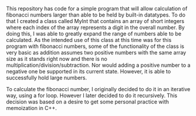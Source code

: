 This repository has code for a simple program that will allow calculation of fibonacci numbers larger than able to be held by built-in datatypes. To do that I created a class called MyInt that contains an array of short integers where each index of the array represents a digit in the overall number. By doing this, I was able to greatly expand the range of numbers able to be calculated. As the intended use of this class at this time was for this program with fibonacci numbers, some of the functionality of the class is very basic as addition assumes two positive numbers with the same array size as it stands right now and there is no multiplication/division/subtraction. Nor would adding a positive number to a negative one be supported in its current state. However, it is able to successfully hold large numbers.

To calculate the fibonacci number, I originally decided to do it in an iterative way, using a for loop. However I later decided to do it recursively. This decision was based on a desire to get some personal practice with memoization in C++. 
